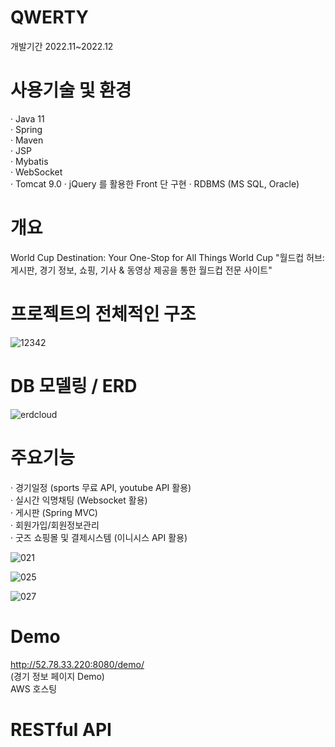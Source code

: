 # QWERTY
개발기간 2022.11~2022.12

# 사용기술 및 환경
· Java 11  
· Spring  
· Maven  
· JSP  
· Mybatis  
· WebSocket  
· Tomcat 9.0
· jQuery 를 활용한 Front 단 구현
· RDBMS (MS SQL, Oracle)

# 개요
World Cup Destination: Your One-Stop for All Things World Cup
"월드컵 허브: 게시판, 경기 정보, 쇼핑, 기사 & 동영상 제공을 통한 월드컵 전문 사이트"

# 프로젝트의 전체적인 구조
![12342](https://user-images.githubusercontent.com/104435251/215962037-bdd3ea57-b073-4bf3-9440-af56e3f8dd21.png)


# DB 모델링 / ERD
![erdcloud](https://user-images.githubusercontent.com/104435251/215963429-1bba0206-0f07-4f8e-84bc-0a74c511285c.png)

# 주요기능
· 경기일정 (sports 무료 API, youtube API 활용)  
· 실시간 익명채팅 (Websocket 활용)  
· 게시판 (Spring MVC)  
· 회원가입/회원정보관리  
· 굿즈 쇼핑몰 및 결제시스템 (이니시스 API 활용) 

![021](https://user-images.githubusercontent.com/104435251/216000276-97c22cb2-fa20-4e3b-86e1-cdc08e60ce55.jpg)

![025](https://user-images.githubusercontent.com/104435251/216000375-0d95bc35-3c4c-44f5-bed9-f3af65e16288.jpg)

![027](https://user-images.githubusercontent.com/104435251/216000382-e1694f47-16af-4c9c-b4cc-63ec5c3144a9.jpg)

 
# Demo
http://52.78.33.220:8080/demo/  
(경기 정보 페이지 Demo)  
AWS 호스팅  


# RESTful API
